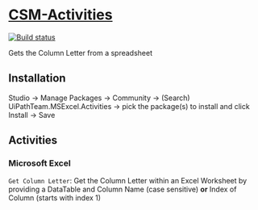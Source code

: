 # [CSM-Activities](https://marketplace.uipath.com/listings/CSM-Activities)
[![Build status](https://ci.appveyor.com/api/projects/status/pvwmaie8e6si2xmx/branch/master?svg=true)](https://ci.appveyor.com/project/k2zinger/csm-activities/branch/master)

Gets the Column Letter from a spreadsheet


## Installation
Studio -> Manage Packages -> Community -> (Search) UiPathTeam.MSExcel.Activities -> pick the package(s) to install and click Install -> Save

## Activities
### Microsoft Excel
`Get Column Letter`: Get the Column Letter within an Excel Worksheet by providing a DataTable and Column Name (case sensitive) **or** Index of Column (starts with index 1)




